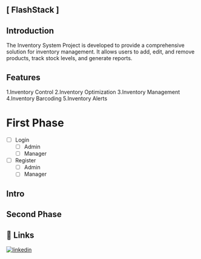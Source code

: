 ## [ FlashStack ]

## Introduction
The Inventory System Project is developed to provide a comprehensive solution for inventory management. It allows users to add, edit, and remove products, track stock levels, and generate reports. 

## Features

1.Inventory Control
2.Inventory Optimization
3.Inventory Management
4.Inventory Barcoding
5.Inventory Alerts


# First Phase
- [ ] Login
    - [ ] Admin
    - [ ] Manager
- [ ] Register
   - [ ] Admin
   - [ ] Manager

## Intro


## Second Phase





## 🔗 Links
<!-- [![portfolio](https://img.shields.io/badge/my_portfolio-000?style=for-the-badge&logo=ko-fi&logoColor=white)](https://katherineoelsner.com/) -->
[![linkedin](https://img.shields.io/badge/linkedin-0A66C2?style=for-the-badge&logo=linkedin&logoColor=white)](https://www.linkedin.com/in/rajit-maharjan-478114234/)
